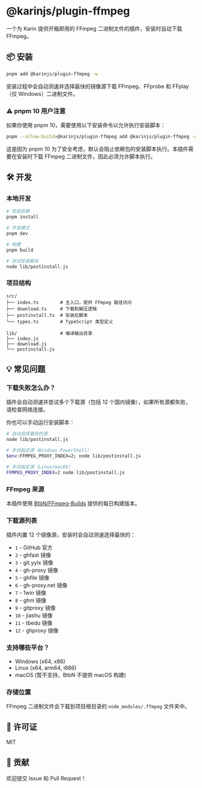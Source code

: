 # @karinjs/plugin-ffmpeg

一个为 Karin 提供开箱即用的 FFmpeg 二进制文件的插件，安装时自动下载 FFmpeg。

## 📦 安装

```bash
pnpm add @karinjs/plugin-ffmpeg -w
```

安装过程中会自动测速并选择最快的镜像源下载 FFmpeg、FFprobe 和 FFplay（仅 Windows）二进制文件。

### ⚠️ pnpm 10 用户注意

如果你使用 pnpm 10，需要使用以下安装命令以允许执行安装脚本：

```bash
pnpm --allow-build=@karinjs/plugin-ffmpeg add @karinjs/plugin-ffmpeg -w
```

这是因为 pnpm 10 为了安全考虑，默认会阻止依赖包的安装脚本执行。本插件需要在安装时下载 FFmpeg 二进制文件，因此必须允许脚本执行。

<!-- ### 安装效果预览

```

━━━━━━━━━━━━━━━━━━━━━━━━━━━━━━━━━━━━━━━━━━━━━━━━━━
系统信息:
  平台: win32
  架构: x64
  存储: /node_modules/.ffmpeg
  代理: 自动选择
━━━━━━━━━━━━━━━━━━━━━━━━━━━━━━━━━━━━━━━━━━━━━━━━━━

🚀 开始网络测速，选择最快的下载源...

测速进度 |████████████████████████████████████████| 100% | 12/12 个源

测速结果:
  ✓ 直连 GitHub - 1.48 KB/s
  ✓ ghfast 镜像 - 18.55 KB/s
  ✓ git.yylx 镜像 - 1.68 KB/s
  ...

✨ 将使用: ghfast 镜像 (18.55 KB/s)

📥 正在从 ghfast 镜像 下载 FFmpeg...

下载中 |████████████████████████████████████████| 100% | 197.06 MB/197.06 MB | 44.47 MB/s | ETA: 0s

✓ 下载完成！用时 4.4s，平均速度 44.45 MB/s
📦 开始解压...

✓ FFmpeg 安装成功！
``` -->

<!-- ### 手动指定下载源

如果自动选择的源不理想，可以通过环境变量手动指定：

```bash
# Windows (PowerShell)
$env:FFMPEG_PROXY_INDEX=0; pnpm add @karinjs/plugin-ffmpeg -w

# Linux/macOS
FFMPEG_PROXY_INDEX=0 pnpm add @karinjs/plugin-ffmpeg -w
```

可用的源索引：
- `0` - 直连 GitHub 官方（不使用镜像）
- `1` - GitHub 官方
- `2` - ghfast 镜像
- `3` - git.yylx 镜像
- `4` - gh-proxy 镜像
- `5` - ghfile 镜像
- `6` - gh-proxy.net 镜像
- `7` - 1win 镜像
- `8` - ghm 镜像
- `9` - gitproxy 镜像
- `10` - jiashu 镜像
- `11` - tbedu 镜像
- `12` - ghproxy 镜像
- 不设置 - 自动测速选择最快的源（推荐） -->

## 🛠️ 开发

### 本地开发

```bash
# 安装依赖
pnpm install

# 开发模式
pnpm dev

# 构建
pnpm build

# 测试安装脚本
node lib/postinstall.js
```

### 项目结构

```
src/
├── index.ts        # 主入口，提供 FFmpeg 路径访问
├── download.ts     # 下载和解压逻辑
├── postinstall.ts  # 安装后脚本
└── types.ts        # TypeScript 类型定义

lib/                # 编译输出目录
├── index.js
├── download.js
└── postinstall.js
```

## 💡 常见问题

### 下载失败怎么办？

插件会自动测速并尝试多个下载源（包括 12 个国内镜像），如果所有源都失败，请检查网络连接。

你也可以手动运行安装脚本：

```bash
# 自动选择最快的源
node lib/postinstall.js

# 手动指定源（Windows PowerShell）
$env:FFMPEG_PROXY_INDEX=2; node lib/postinstall.js

# 手动指定源（Linux/macOS）
FFMPEG_PROXY_INDEX=2 node lib/postinstall.js
```

### FFmpeg 来源

本插件使用 [BtbN/FFmpeg-Builds](https://github.com/BtbN/FFmpeg-Builds) 提供的每日构建版本。

### 下载源列表

插件内置 12 个镜像源，安装时会自动测速选择最快的：

- `1` - GitHub 官方
- `2` - ghfast 镜像
- `3` - git.yylx 镜像
- `4` - gh-proxy 镜像
- `5` - ghfile 镜像
- `6` - gh-proxy.net 镜像
- `7` - 1win 镜像
- `8` - ghm 镜像
- `9` - gitproxy 镜像
- `10` - jiashu 镜像
- `11` - tbedu 镜像
- `12` - ghproxy 镜像

### 支持哪些平台？

- Windows (x64, x86)
- Linux (x64, arm64, i686)
- macOS (暂不支持，BtbN 不提供 macOS 构建)

### 存储位置

FFmpeg 二进制文件会下载到项目根目录的 `node_modules/.ffmpeg` 文件夹中。

## 📄 许可证

MIT

## 🤝 贡献

欢迎提交 Issue 和 Pull Request！
